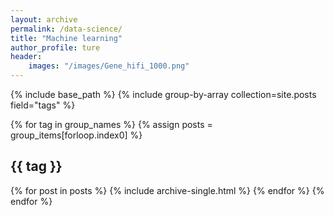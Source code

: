 ```yaml
---
layout: archive
permalink: /data-science/
title: "Machine learning"
author_profile: ture
header:
	images: "/images/Gene_hifi_1000.png"	
---
```


{% include base_path %}
{% include group-by-array collection=site.posts field="tags" %}

{% for tag in group_names %}
  {% assign posts = group_items[forloop.index0] %}
  <h2 id="{{ tag | slugify }}" class="archive__subtitle">{{ tag }}</h2>
  {% for post in posts %}
    {% include archive-single.html %}
  {% endfor %}
{% endfor %}